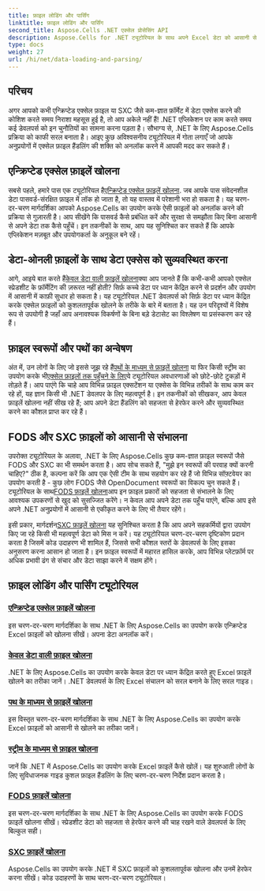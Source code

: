 ```yaml
---
title: फ़ाइल लोडिंग और पार्सिंग
linktitle: फ़ाइल लोडिंग और पार्सिंग
second_title: Aspose.Cells .NET एक्सेल प्रोसेसिंग API
description: Aspose.Cells for .NET ट्यूटोरियल के साथ अपने Excel डेटा को आसानी से अनलॉक करें। एन्क्रिप्टेड, डेटा-ओनली, FODS और SXC फ़ाइलें खोलना सीखें।
type: docs
weight: 27
url: /hi/net/data-loading-and-parsing/
---
```

## परिचय

अगर आपको कभी एन्क्रिप्टेड एक्सेल फ़ाइल या SXC जैसे कम-ज्ञात फ़ॉर्मेट में डेटा एक्सेस करने की कोशिश करते समय निराशा महसूस हुई है, तो आप अकेले नहीं हैं! .NET एप्लिकेशन पर काम करते समय कई डेवलपर्स को इन चुनौतियों का सामना करना पड़ता है। सौभाग्य से, .NET के लिए Aspose.Cells प्रक्रिया को काफी सरल बनाता है। आइए कुछ अविश्वसनीय ट्यूटोरियल में गोता लगाएँ जो आपके अनुप्रयोगों में एक्सेल फ़ाइल हैंडलिंग की शक्ति को अनलॉक करने में आपकी मदद कर सकते हैं।

## एन्क्रिप्टेड एक्सेल फ़ाइलें खोलना

 सबसे पहले, हमारे पास एक ट्यूटोरियल है[एन्क्रिप्टेड एक्सेल फ़ाइलें खोलना](./opening-encrypted-excel-files/). जब आपके पास संवेदनशील डेटा पासवर्ड-संरक्षित फ़ाइल में लॉक हो जाता है, तो यह वास्तव में परेशानी भरा हो सकता है। यह चरण-दर-चरण मार्गदर्शिका आपको Aspose.Cells का उपयोग करके ऐसी फ़ाइलों को अनलॉक करने की प्रक्रिया से गुज़ारती है। आप सीखेंगे कि पासवर्ड कैसे प्रबंधित करें और सुरक्षा से समझौता किए बिना आसानी से अपने डेटा तक कैसे पहुँचें। इन तकनीकों के साथ, आप यह सुनिश्चित कर सकते हैं कि आपके एप्लिकेशन मज़बूत और उपयोगकर्ता के अनुकूल बने रहें।

## डेटा-ओनली फ़ाइलों के साथ डेटा एक्सेस को सुव्यवस्थित करना

आगे, आइये बात करते हैं[केवल डेटा वाली फ़ाइलें खोलना](./opening-file-with-data-only/)क्या आप जानते हैं कि कभी-कभी आपको एक्सेल स्प्रेडशीट के फ़ॉर्मेटिंग की ज़रूरत नहीं होती? सिर्फ़ कच्चे डेटा पर ध्यान केंद्रित करने से प्रदर्शन और उपयोग में आसानी में काफ़ी सुधार हो सकता है। यह ट्यूटोरियल .NET डेवलपर्स को सिर्फ़ डेटा पर ध्यान केंद्रित करके एक्सेल फ़ाइलों को कुशलतापूर्वक खोलने के तरीके के बारे में बताता है। यह उन परिदृश्यों में विशेष रूप से उपयोगी है जहाँ आप अनावश्यक विकर्षणों के बिना बड़े डेटासेट का विश्लेषण या प्रसंस्करण कर रहे हैं।

## फ़ाइल स्वरूपों और पथों का अन्वेषण

 अंत में, उन लोगों के लिए जो इससे जूझ रहे हैं[पथों के माध्यम से फ़ाइलें खोलना](./opening-files-through-path/) या फिर किसी स्ट्रीम का उपयोग करके भी[एक्सेल फ़ाइलों तक पहुँचने के लिए](./opening-file-through-stream/)ये ट्यूटोरियल अवधारणाओं को छोटे-छोटे टुकड़ों में तोड़ते हैं। आप पाएंगे कि चाहे आप विभिन्न फ़ाइल एक्सटेंशन या एक्सेस के विभिन्न तरीकों के साथ काम कर रहे हों, यह ज्ञान किसी भी .NET डेवलपर के लिए महत्वपूर्ण है। इन तकनीकों को सीखकर, आप केवल फ़ाइलें खोलना नहीं सीख रहे हैं; आप अपने डेटा हैंडलिंग को सहजता से हेरफेर करने और सुव्यवस्थित करने का कौशल प्राप्त कर रहे हैं।

## FODS और SXC फ़ाइलों को आसानी से संभालना

 उपरोक्त ट्यूटोरियल के अलावा, .NET के लिए Aspose.Cells कुछ कम-ज्ञात फ़ाइल स्वरूपों जैसे FODS और SXC का भी समर्थन करता है। आप सोच सकते हैं, "मुझे इन स्वरूपों की परवाह क्यों करनी चाहिए?" ठीक है, कल्पना करें कि आप एक ऐसी टीम के साथ सहयोग कर रहे हैं जो विभिन्न सॉफ़्टवेयर का उपयोग करती है - कुछ लोग FODS जैसे OpenDocument स्वरूपों का विकल्प चुन सकते हैं। ट्यूटोरियल के साथ[FODS फ़ाइलें खोलना](./opening-fods-files/)आप इन फ़ाइल प्रकारों को सहजता से संभालने के लिए आवश्यक उपकरणों से खुद को सुसज्जित करेंगे। न केवल आप अपने डेटा तक पहुँच पाएंगे, बल्कि आप इसे अपने .NET अनुप्रयोगों में आसानी से एकीकृत करने के लिए भी तैयार रहेंगे।

 इसी प्रकार, मार्गदर्शन[SXC फ़ाइलें खोलना](./opening-sxc-files/) यह सुनिश्चित करता है कि आप अपने सहकर्मियों द्वारा उपयोग किए जा रहे किसी भी महत्वपूर्ण डेटा को मिस न करें। यह ट्यूटोरियल चरण-दर-चरण दृष्टिकोण प्रदान करता है जिसमें कोड उदाहरण भी शामिल हैं, जिससे सभी कौशल स्तरों के डेवलपर्स के लिए इसका अनुसरण करना आसान हो जाता है। इन फ़ाइल स्वरूपों में महारत हासिल करके, आप विभिन्न प्लेटफ़ॉर्म पर अधिक प्रभावी ढंग से संचार और डेटा साझा करने में सक्षम होंगे।

## फ़ाइल लोडिंग और पार्सिंग ट्यूटोरियल
### [एन्क्रिप्टेड एक्सेल फ़ाइलें खोलना](./opening-encrypted-excel-files/)
इस चरण-दर-चरण मार्गदर्शिका के साथ .NET के लिए Aspose.Cells का उपयोग करके एन्क्रिप्टेड Excel फ़ाइलों को खोलना सीखें। अपना डेटा अनलॉक करें।
### [केवल डेटा वाली फ़ाइल खोलना](./opening-file-with-data-only/)
.NET के लिए Aspose.Cells का उपयोग करके केवल डेटा पर ध्यान केंद्रित करते हुए Excel फ़ाइलें खोलने का तरीका जानें। .NET डेवलपर्स के लिए Excel संचालन को सरल बनाने के लिए सरल गाइड।
### [पथ के माध्यम से फ़ाइलें खोलना](./opening-files-through-path/)
इस विस्तृत चरण-दर-चरण मार्गदर्शिका के साथ .NET के लिए Aspose.Cells का उपयोग करके Excel फ़ाइलों को आसानी से खोलने का तरीका जानें।
### [स्ट्रीम के माध्यम से फ़ाइल खोलना](./opening-file-through-stream/)
जानें कि .NET में Aspose.Cells का उपयोग करके Excel फ़ाइलें कैसे खोलें। यह शुरुआती लोगों के लिए सुविधाजनक गाइड कुशल फ़ाइल हैंडलिंग के लिए चरण-दर-चरण निर्देश प्रदान करता है।
### [FODS फ़ाइलें खोलना](./opening-fods-files/)
इस चरण-दर-चरण मार्गदर्शिका के साथ .NET के लिए Aspose.Cells का उपयोग करके FODS फ़ाइलें खोलना सीखें। स्प्रेडशीट डेटा को सहजता से हेरफेर करने की चाह रखने वाले डेवलपर्स के लिए बिल्कुल सही।
### [SXC फ़ाइलें खोलना](./opening-sxc-files/)
Aspose.Cells का उपयोग करके .NET में SXC फ़ाइलों को कुशलतापूर्वक खोलना और उनमें हेरफेर करना सीखें। कोड उदाहरणों के साथ चरण-दर-चरण ट्यूटोरियल।
